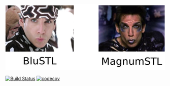 ![](docs/magnum_vs_stl.png)

[![Build Status](https://travis-ci.org/mvcisback/magnumSTL.svg?branch=master)](https://travis-ci.org/mvcisback/magnumSTL)
[![codecov](https://codecov.io/gh/mvcisback/magnumSTL/branch/master/graph/badge.svg)](https://codecov.io/gh/mvcisback/magnumSTL)

